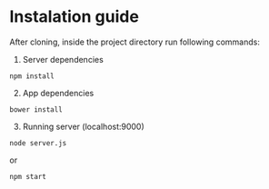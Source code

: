# Instalation guide

After cloning, inside the project directory run following commands:

1. Server dependencies
 
`npm install`


2. App dependencies

`bower install`


3. Running server (localhost:9000)

`node server.js` 

or 

`npm start`


